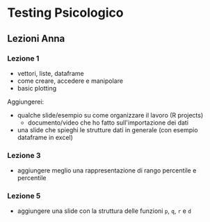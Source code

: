 # Testing Psicologico

## Lezioni Anna

### Lezione 1

- vettori, liste, dataframe
- come creare, accedere e manipolare
- basic plotting

Aggiungerei:

- qualche slide/esempio su come organizzare il lavoro (R projects)
	+ documento/video che ho fatto sull'importazione dei dati
- una slide che spieghi le strutture dati in generale (con esempio dataframe in excel)

### Lezione 3

- aggiungere meglio una rappresentazione di rango percentile e percentile

### Lezione 5

- aggiungere una slide con la struttura delle funzioni `p`, `q`, `r` e `d`
